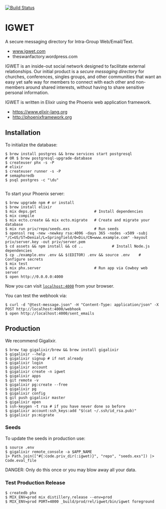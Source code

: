 [![Build Status](https://drernie.semaphoreci.com/badges/igwet.svg?style=shields)](https://drernie.semaphoreci.com)

# IGWET
A secure messaging directory for Intra-Group Web/Email/Text.
* www.igwet.com
* theswanfactory.wordpress.com

IGWET is an inside-out social network designed to facilitate external relationships.
Our initial product is a *secure messaging directory* for churches, conferences, singles groups, and other communities that want an easy yet safe way for members to connect with each other and non-members around shared interests, without having to share sensitive personal information.

IGWET is written in Elixir using the Phoenix web application framework.
* https://www.elixir-lang.org
* http://phoenixframework.org

## Installation


To initialize the database:

```
$ brew install postgres && brew services start postgresql
# OR $ brew postgresql-upgrade-database
$ createuser phx -s -P
# elixir
$ createuser runner -s -P
# semaphoredb
$ psql postgres -c "\du"


```

To start your Phoenix server:
```
$ brew upgrade npm # or install
$ brew install elixir
$ mix deps.get                          # Install dependencies
$ mix compile
$ mix ecto.create && mix ecto.migrate   # Create and migrate your database
$ mix run priv/repo/seeds.exs           # Run seeds
$ openssl req -new -newkey rsa:4096 -days 365 -nodes -x509 -subj "/C=US/ST=Denial/L=Springfield/O=Dis/CN=www.example.com" -keyout priv/server.key -out priv/server.pem
$ cd assets && npm install && cd ..             # Install Node.js dependencies
$ cp ./example.env .env && $(EDITOR) .env && source .env    # Configure secrets
$ mix test
$ mix phx.server                        # Run app via Cowboy web server
$ open http://0.0.0.0:4000
```


Now you can visit [`localhost:4000`](http://localhost:4000) from your browser.

You can test the webhook via:
```
$ curl -d "@test-message.json" -H "Content-Type: application/json" -X POST http://localhost:4000/webhook
$ open http://localhost:4000/sent_emails

```

## Production

We recommend Gigalixir.
```
$ brew tap gigalixir/brew && brew install gigalixir
$ gigalixir --help
$ gigalixir signup # if not already
$ gigalixir login
$ gigalixir account
$ gigalixir create -n igwet
$ gigalixir apps
$ git remote -v
$ gigalixir pg:create --free
$ gigalixir pg
$ gigalixir config
$ git push gigalixir master
$ gigalixir open
$ ssh-keygen -t rsa # if you have never done so before
$ gigalixir account:ssh_keys:add "$(cat ~/.ssh/id_rsa.pub)"
$ gigalixir ps:migrate
```

### Seeds
To update the seeds in production use:
```
$ source .env
$ gigalixir remote_console -a $APP_NAME
1> Path.join(["#{:code.priv_dir(:igwet)}", "repo", "seeds.exs"]) |> Code.eval_file
```
DANGER: Only do this once or you may blow away all your data.

### Test Production Release
```
$ createdb phx
$ MIX_ENV=prod mix distillery.release --env=prod
$ MIX_ENV=prod PORT=4000 _build/prod/rel/igwet/bin/igwet foreground
```
